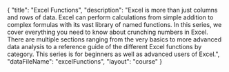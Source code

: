 {
	"title": "Excel Functions",
	"description": "Excel is more than just columns and rows of data. Excel can perform calculations from simple addition to complex formulas with its vast library of named functions. In this series, we cover everything you need to know about crunching numbers in Excel. There are multiple sections ranging from the very basics to more advanced data analysis to a reference guide of the different Excel functions by category. This series is for beginners as well as advanced users of Excel.",
	"dataFileName": "excelFunctions",
	"layout": "course"
}